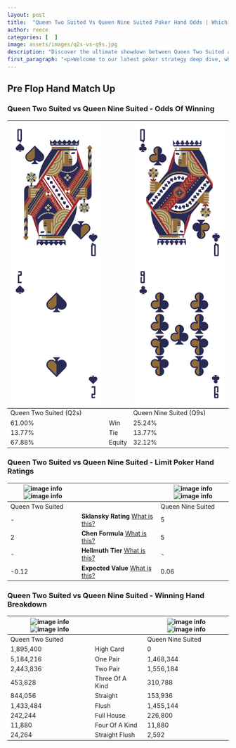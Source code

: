 ```yaml
---
layout: post
title:  "Queen Two Suited Vs Queen Nine Suited Poker Hand Odds | Which Is The Better Hand In Poker? A Complete Guide"
author: reece
categories: [  ]
image: assets/images/q2s-vs-q9s.jpg
description: "Discover the ultimate showdown between Queen Two Suited and Queen Nine Suited in poker! Uncover the odds, strategies, and scenarios where one hand triumphs over the other. Get ready to up your poker game with this thrilling analysis."
first_paragraph: "<p>Welcome to our latest poker strategy deep dive, where we're pitting two distinct hands against each other in a high-stakes showdown: Queen Two Suited vs Queen Nine Suited.</p><p>In the dynamic world of poker, every decision counts, and knowing which hand holds the upper hand is key to your success at the table.</p><p>In this article, we'll dissect these two hands, explore the scenarios where one dominates the other, and equip you with the knowledge to make strategic choices that can tip the odds in your favor.</p><p>Get ready to unravel the intriguing dynamics of these poker hands and elevate your game to new heights.</p>"
---
```




[comment]: # (sp0)

## Pre Flop Hand Match Up

<div class="table hand-ratings" markdown="1"> 



### Queen Two Suited vs Queen Nine Suited - Odds Of Winning


    
| ![image info](assets/images/hand1/q.png) ![image info](assets/images/hand1/2.png) |  | ![image info](assets/images/hand2/q.png) ![image info](assets/images/hand2/9.png) |
| -------- | -------- | -------- |
| Queen Two Suited (Q2s) |  | Queen Nine Suited (Q9s) |
| 61.00% | Win | 25.24% |
| 13.77% | Tie | 13.77% |
| 67.88% | Equity | 32.12% |




[comment]: # (sp1)



### Queen Two Suited vs Queen Nine Suited - Limit Poker Hand Ratings


    
| ![image info](https://www.riverpairs.com/assets/images/hand1/q.png) ![image info](https://www.riverpairs.com/assets/images/hand1/2.png) |  | ![image info](https://www.riverpairs.com/assets/images/hand2/q.png) ![image info](https://www.riverpairs.com/assets/images/hand2/9.png) |
| -------- | -------- | -------- |
| Queen Two Suited |  | Queen Nine Suited |
| - | **Sklansky Rating** [What is this?](/sklansky-rating-explained) | 5 |
| 2 | **Chen Formula** [What is this?](/chen-formula-explained) | 5 |
| - | **Hellmuth Tier** [What is this?](/Hellmuth-tier-explained) | - |
| -0.12 | **Expected Value** [What is this?](/expected-value-explained) | 0.06 |




[comment]: # (sp2)



### Queen Two Suited vs Queen Nine Suited - Winning Hand Breakdown


    
| ![image info](https://www.riverpairs.com/assets/images/hand1/q.png) ![image info](https://www.riverpairs.com/assets/images/hand1/2.png) |  | ![image info](https://www.riverpairs.com/assets/images/hand2/q.png) ![image info](https://www.riverpairs.com/assets/images/hand2/9.png) |
| -------- | -------- | -------- |
| Queen Two Suited |  | Queen Nine Suited |
| 1,895,400 | High Card | 0 |
| 5,184,216 | One Pair | 1,468,344 |
| 2,443,836 | Two Pair | 1,556,184 |
| 453,828 | Three Of A Kind | 310,788 |
| 844,056 | Straight | 153,936 |
| 1,433,484 | Flush | 1,455,144 |
| 242,244 | Full House | 226,800 |
| 11,880 | Four Of A Kind | 11,880 |
| 24,264 | Straight Flush | 2,592 |




[comment]: # (sp3)



</div>

[comment]: # (sp4)



[comment]: # (sp5)

